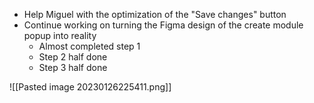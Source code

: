 - Help Miguel with the optimization of the "Save changes" button
- Continue working on turning the Figma design of the create module popup into reality
	- Almost completed step 1
	- Step 2 half done
	- Step 3 half done

![[Pasted image 20230126225411.png]]